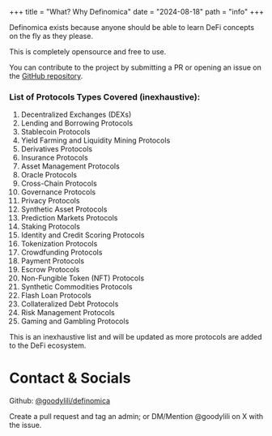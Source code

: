 +++
title = "What? Why Definomica"
date = "2024-08-18"
path = "info"
+++


Definomica exists because anyone should be able to learn DeFi concepts on the fly as they please.

This is completely opensource and free to use.

You can contribute to the project by submitting a PR or opening an issue on
the [GitHub repository](github.com/goodylili/definomica).

### List of Protocols Types Covered (inexhaustive):

1. Decentralized Exchanges (DEXs)
2. Lending and Borrowing Protocols
3. Stablecoin Protocols
4. Yield Farming and Liquidity Mining Protocols
5. Derivatives Protocols
6. Insurance Protocols
7. Asset Management Protocols
8. Oracle Protocols
9. Cross-Chain Protocols
10. Governance Protocols
11. Privacy Protocols
12. Synthetic Asset Protocols
13. Prediction Markets Protocols
14. Staking Protocols
15. Identity and Credit Scoring Protocols
16. Tokenization Protocols
17. Crowdfunding Protocols
18. Payment Protocols
19. Escrow Protocols
20. Non-Fungible Token (NFT) Protocols
22. Synthetic Commodities Protocols
23. Flash Loan Protocols
24. Collateralized Debt Protocols
25. Risk Management Protocols
26. Gaming and Gambling Protocols

This is an inexhaustive list and will be updated as more protocols are added to the DeFi ecosystem.


# Contact & Socials

Github: [@goodylili/definomica](https://github.com/goodylili/definomica) <br />

Create a pull request and tag an admin; or DM/Mention @goodylili on X with the issue.


